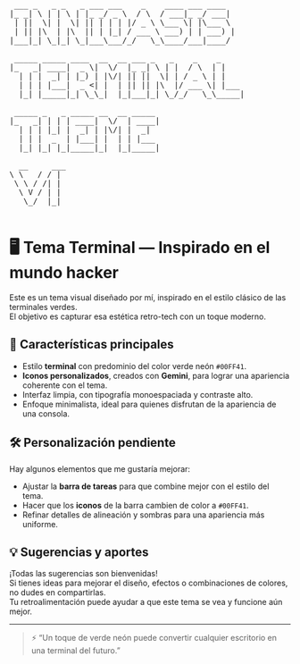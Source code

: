 
<pre> 

 ___ _   _ _   _ ___ ___    _    ____ ___ ____  
|_ _| \ | | \ | |_ _/ _ \  / \  / ___|_ _/ ___| 
 | ||  \| |  \| || | | | |/ _ \ \___ \| |\___ \ 
 | || |\  | |\  || | |_| / ___ \ ___) | | ___) |
|___|_| \_|_| \_|___\___/_/   \_\____/___|____/ 

 _____ _____ ____  __  __ ___ _   _    _    _     
|_   _| ____|  _ \|  \/  |_ _| \ | |  / \  | |    
  | | |  _| | |_) | |\/| || ||  \| | / _ \ | |    
  | | | |___|  _ <| |  | || || |\  |/ ___ \| |___ 
  |_| |_____|_| \_\_|  |_|___|_| \_/_/   \_\_____|
                                                  
 _____ _   _ _____ __  __ _____ 
|_   _| | | | ____|  \/  | ____|
  | | | |_| |  _| | |\/| |  _|  
  | | |  _  | |___| |  | | |___ 
  |_| |_| |_|_____|_|  |_|_____|

  __     ___ 
\ \   / / |
 \ \ / /| |
  \ V / | |
   \_/  |_|

</pre>
           

# 🖥️ Tema Terminal — Inspirado en el mundo hacker

Este es un tema visual diseñado por mí, inspirado en el estilo clásico de las terminales verdes.  
El objetivo es capturar esa estética retro-tech con un toque moderno.  

## 🎨 Características principales

- Estilo **terminal** con predominio del color verde neón `#00FF41`.  
- **Iconos personalizados**, creados con **Gemini**, para lograr una apariencia coherente con el tema.  
- Interfaz limpia, con tipografía monoespaciada y contraste alto.  
- Enfoque minimalista, ideal para quienes disfrutan de la apariencia de una consola.  

## 🛠️ Personalización pendiente

Hay algunos elementos que me gustaría mejorar:
- Ajustar la **barra de tareas** para que combine mejor con el estilo del tema.  
- Hacer que los **iconos** de la barra cambien de color a `#00FF41`.  
- Refinar detalles de alineación y sombras para una apariencia más uniforme.  

## 💡 Sugerencias y aportes

¡Todas las sugerencias son bienvenidas!  
Si tienes ideas para mejorar el diseño, efectos o combinaciones de colores, no dudes en compartirlas.  
Tu retroalimentación puede ayudar a que este tema se vea y funcione aún mejor.

---

> ⚡ “Un toque de verde neón puede convertir cualquier escritorio en una terminal del futuro.”




